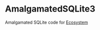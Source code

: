 # AmalgamatedSQLite3
Amalgamated SQLite code for [Ecosystem](https://github.com/sayansil/Ecosystem)
